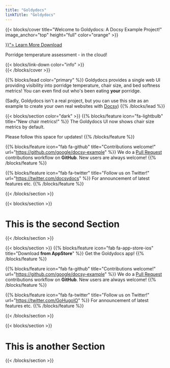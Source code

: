 ```yaml
---
title: "Goldydocs"
linkTitle: "Goldydocs"
---
```


{{< blocks/cover title="Welcome to Goldydocs: A Docsy Example Project!" image_anchor="top" height="full" color="orange" >}}
<div class="mx-auto">
	<a class="btn btn-lg btn-primary mr-3 mb-4" href="{{< relref "/docs" >}}">
		Learn More <i class="fas fa-arrow-alt-circle-right ml-2"></i>
	</a>
	<a class="btn btn-lg btn-secondary mr-3 mb-4" href="https://github.com/google/docsy-example">
		Download <i class="fab fa-github ml-2 "></i>
	</a>
	<p class="lead mt-5">Porridge temperature assessment - in the cloud!</p>
	{{< blocks/link-down color="info" >}}
</div>
{{< /blocks/cover >}}


{{% blocks/lead color="primary" %}}
Goldydocs provides a single web UI providing visibility into porridge temperature, chair size, and bed softness metrics! You can even find out who's been eating **your** porridge.

(Sadly, Goldydocs isn't a real project, but you can use this site as an example to create your own real websites with [Docsy](http://docsy.dev))
{{% /blocks/lead %}}

{{< blocks/section color="dark" >}}
{{% blocks/feature icon="fa-lightbulb" title="New chair metrics!" %}}
The Goldydocs UI now shows chair size metrics by default.

Please follow this space for updates!
{{% /blocks/feature %}}


{{% blocks/feature icon="fab fa-github" title="Contributions welcome!" url="https://github.com/google/docsy-example" %}}
We do a [Pull Request](https://github.com/google/docsy-example/pulls) contributions workflow on **GitHub**. New users are always welcome!
{{% /blocks/feature %}}


{{% blocks/feature icon="fab fa-twitter" title="Follow us on Twitter!" url="https://twitter.com/docsydocs" %}}
For announcement of latest features etc.
{{% /blocks/feature %}}


{{< /blocks/section >}}


{{< blocks/section >}}
<div class="col">
<h1 class="text-center">This is the second Section</h1>
</div>

{{< /blocks/section >}}



{{< blocks/section >}}
{{% blocks/feature icon="fab fa-app-store-ios" title="Download **from AppStore**" %}}
Get the Goldydocs app!
{{% /blocks/feature %}}


{{% blocks/feature icon="fab fa-github" title="Contributions welcome!" url="https://github.com/google/docsy-example" %}}
We do a [Pull Request](https://github.com/google/docsy-example/pulls) contributions workflow on **GitHub**. New users are always welcome!
{{% /blocks/feature %}}


{{% blocks/feature icon="fab fa-twitter" title="Follow us on Twitter!" url="https://twitter.com/GoHugoIO" %}}
For announcement of latest features etc.
{{% /blocks/feature %}}


{{< /blocks/section >}}

{{< blocks/section >}}

<div class="col-12">
<h1 class="text-center">This is another Section</h1>
</div>

{{< /blocks/section >}}
